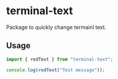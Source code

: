 # terminal-text

Package to quickly change termainl text.

## Usage

```js
import { redText } from "terminal-text";

console.log(redText("Test message"));
```

